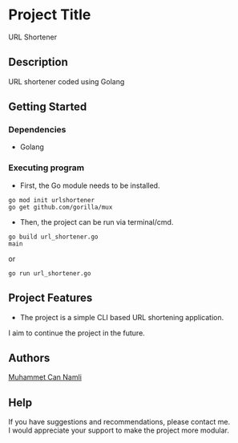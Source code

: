 # Project Title

URL Shortener

## Description

URL shortener coded using Golang

## Getting Started

### Dependencies

* Golang

### Executing program

* First, the Go module needs to be installed.
```
go mod init urlshortener
go get github.com/gorilla/mux
```
* Then, the project can be run via terminal/cmd.
```
go build url_shortener.go
main
```
or
```
go run url_shortener.go
```

## Project Features

* The project is a simple CLI based URL shortening application.


I aim to continue the project in the future.

## Authors

[Muhammet Can Namli](https://www.linkedin.com/in/muhammet-can-naml%C4%B1-9556311b9/)

## Help
If you have suggestions and recommendations, please contact me.</br>
I would appreciate your support to make the project more modular.
